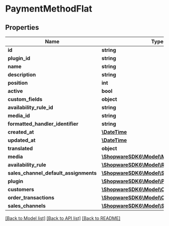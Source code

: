# PaymentMethodFlat

## Properties
Name | Type | Description | Notes
------------ | ------------- | ------------- | -------------
**id** | **string** |  | [optional] 
**plugin_id** | **string** |  | [optional] 
**name** | **string** |  | 
**description** | **string** |  | [optional] 
**position** | **int** |  | [optional] 
**active** | **bool** |  | [optional] 
**custom_fields** | **object** |  | [optional] 
**availability_rule_id** | **string** |  | [optional] 
**media_id** | **string** |  | [optional] 
**formatted_handler_identifier** | **string** |  | [optional] 
**created_at** | [**\DateTime**](\DateTime.md) |  | 
**updated_at** | [**\DateTime**](\DateTime.md) |  | 
**translated** | **object** |  | [optional] 
**media** | [**\ShopwareSDK6\Model\MediaFlat**](MediaFlat.md) |  | [optional] 
**availability_rule** | [**\ShopwareSDK6\Model\RuleFlat**](RuleFlat.md) |  | [optional] 
**sales_channel_default_assignments** | [**\ShopwareSDK6\Model\SalesChannelFlat**](SalesChannelFlat.md) |  | [optional] 
**plugin** | [**\ShopwareSDK6\Model\PluginFlat**](PluginFlat.md) |  | [optional] 
**customers** | [**\ShopwareSDK6\Model\CustomerFlat**](CustomerFlat.md) |  | [optional] 
**order_transactions** | [**\ShopwareSDK6\Model\OrderTransactionFlat**](OrderTransactionFlat.md) |  | [optional] 
**sales_channels** | [**\ShopwareSDK6\Model\SalesChannelFlat**](SalesChannelFlat.md) |  | [optional] 

[[Back to Model list]](../../README.md#documentation-for-models) [[Back to API list]](../../README.md#documentation-for-api-endpoints) [[Back to README]](../../README.md)

